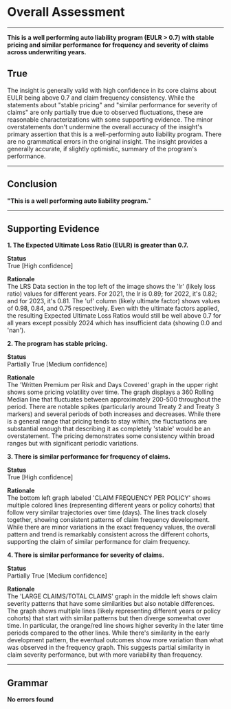 # Overall Assessment

---

**This is a well performing auto liability program (EULR > 0.7) with stable pricing and similar performance for frequency and severity of claims across underwriting years.**

## True

The insight is generally valid with high confidence in its core claims about EULR being above 0.7 and claim frequency consistency. While the statements about "stable pricing" and "similar performance for severity of claims" are only partially true due to observed fluctuations, these are reasonable characterizations with some supporting evidence. The minor overstatements don't undermine the overall accuracy of the insight's primary assertion that this is a well-performing auto liability program. There are no grammatical errors in the original insight. The insight provides a generally accurate, if slightly optimistic, summary of the program's performance.

---

## Conclusion

**"This is a well performing auto liability program.**"

---

## Supporting Evidence

**1. The Expected Ultimate Loss Ratio (EULR) is greater than 0.7.**

**Status** <br>True [High confidence]

**Rationale** <br>The LRS Data section in the top left of the image shows the 'lr' (likely loss ratio) values for different years. For 2021, the lr is 0.89; for 2022, it's 0.82; and for 2023, it's 0.81. The 'uf' column (likely ultimate factor) shows values of 0.98, 0.84, and 0.75 respectively. Even with the ultimate factors applied, the resulting Expected Ultimate Loss Ratios would still be well above 0.7 for all years except possibly 2024 which has insufficient data (showing 0.0 and 'nan').

**2. The program has stable pricing.**

**Status** <br>Partially True [Medium confidence]

**Rationale** <br>The 'Written Premium per Risk and Days Covered' graph in the upper right shows some pricing volatility over time. The graph displays a 360 Rolling Median line that fluctuates between approximately 200-500 throughout the period. There are notable spikes (particularly around Treaty 2 and Treaty 3 markers) and several periods of both increases and decreases. While there is a general range that pricing tends to stay within, the fluctuations are substantial enough that describing it as completely 'stable' would be an overstatement. The pricing demonstrates some consistency within broad ranges but with significant periodic variations.

**3. There is similar performance for frequency of claims.**

**Status** <br>True [High confidence]

**Rationale** <br>The bottom left graph labeled 'CLAIM FREQUENCY PER POLICY' shows multiple colored lines (representing different years or policy cohorts) that follow very similar trajectories over time (days). The lines track closely together, showing consistent patterns of claim frequency development. While there are minor variations in the exact frequency values, the overall pattern and trend is remarkably consistent across the different cohorts, supporting the claim of similar performance for claim frequency.

**4. There is similar performance for severity of claims.**

**Status** <br>Partially True [Medium confidence]

**Rationale** <br>The 'LARGE CLAIMS/TOTAL CLAIMS' graph in the middle left shows claim severity patterns that have some similarities but also notable differences. The graph shows multiple lines (likely representing different years or policy cohorts) that start with similar patterns but then diverge somewhat over time. In particular, the orange/red line shows higher severity in the later time periods compared to the other lines. While there's similarity in the early development pattern, the eventual outcomes show more variation than what was observed in the frequency graph. This suggests partial similarity in claim severity performance, but with more variability than frequency.

---

## Grammar

**No errors found**
